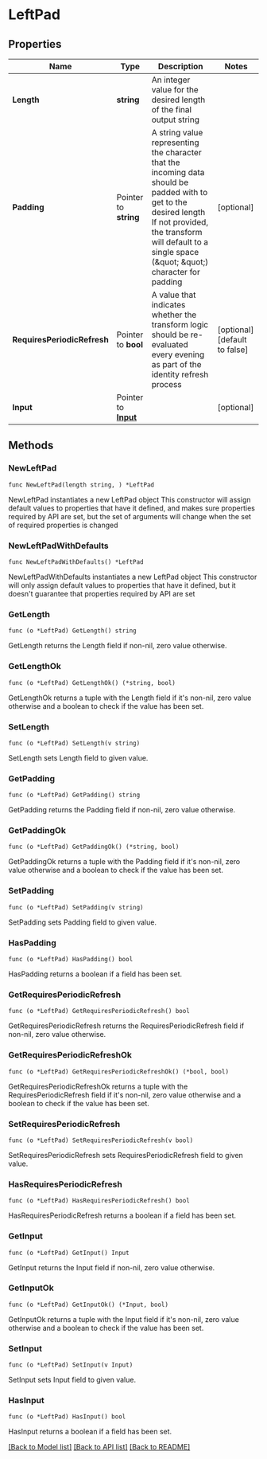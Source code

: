 # LeftPad

## Properties

Name | Type | Description | Notes
------------ | ------------- | ------------- | -------------
**Length** | **string** | An integer value for the desired length of the final output string | 
**Padding** | Pointer to **string** | A string value representing the character that the incoming data should be padded with to get to the desired length   If not provided, the transform will default to a single space (\&quot; \&quot;) character for padding  | [optional] 
**RequiresPeriodicRefresh** | Pointer to **bool** | A value that indicates whether the transform logic should be re-evaluated every evening as part of the identity refresh process | [optional] [default to false]
**Input** | Pointer to [**Input**](Input.md) |  | [optional] 

## Methods

### NewLeftPad

`func NewLeftPad(length string, ) *LeftPad`

NewLeftPad instantiates a new LeftPad object
This constructor will assign default values to properties that have it defined,
and makes sure properties required by API are set, but the set of arguments
will change when the set of required properties is changed

### NewLeftPadWithDefaults

`func NewLeftPadWithDefaults() *LeftPad`

NewLeftPadWithDefaults instantiates a new LeftPad object
This constructor will only assign default values to properties that have it defined,
but it doesn't guarantee that properties required by API are set

### GetLength

`func (o *LeftPad) GetLength() string`

GetLength returns the Length field if non-nil, zero value otherwise.

### GetLengthOk

`func (o *LeftPad) GetLengthOk() (*string, bool)`

GetLengthOk returns a tuple with the Length field if it's non-nil, zero value otherwise
and a boolean to check if the value has been set.

### SetLength

`func (o *LeftPad) SetLength(v string)`

SetLength sets Length field to given value.


### GetPadding

`func (o *LeftPad) GetPadding() string`

GetPadding returns the Padding field if non-nil, zero value otherwise.

### GetPaddingOk

`func (o *LeftPad) GetPaddingOk() (*string, bool)`

GetPaddingOk returns a tuple with the Padding field if it's non-nil, zero value otherwise
and a boolean to check if the value has been set.

### SetPadding

`func (o *LeftPad) SetPadding(v string)`

SetPadding sets Padding field to given value.

### HasPadding

`func (o *LeftPad) HasPadding() bool`

HasPadding returns a boolean if a field has been set.

### GetRequiresPeriodicRefresh

`func (o *LeftPad) GetRequiresPeriodicRefresh() bool`

GetRequiresPeriodicRefresh returns the RequiresPeriodicRefresh field if non-nil, zero value otherwise.

### GetRequiresPeriodicRefreshOk

`func (o *LeftPad) GetRequiresPeriodicRefreshOk() (*bool, bool)`

GetRequiresPeriodicRefreshOk returns a tuple with the RequiresPeriodicRefresh field if it's non-nil, zero value otherwise
and a boolean to check if the value has been set.

### SetRequiresPeriodicRefresh

`func (o *LeftPad) SetRequiresPeriodicRefresh(v bool)`

SetRequiresPeriodicRefresh sets RequiresPeriodicRefresh field to given value.

### HasRequiresPeriodicRefresh

`func (o *LeftPad) HasRequiresPeriodicRefresh() bool`

HasRequiresPeriodicRefresh returns a boolean if a field has been set.

### GetInput

`func (o *LeftPad) GetInput() Input`

GetInput returns the Input field if non-nil, zero value otherwise.

### GetInputOk

`func (o *LeftPad) GetInputOk() (*Input, bool)`

GetInputOk returns a tuple with the Input field if it's non-nil, zero value otherwise
and a boolean to check if the value has been set.

### SetInput

`func (o *LeftPad) SetInput(v Input)`

SetInput sets Input field to given value.

### HasInput

`func (o *LeftPad) HasInput() bool`

HasInput returns a boolean if a field has been set.


[[Back to Model list]](../README.md#documentation-for-models) [[Back to API list]](../README.md#documentation-for-api-endpoints) [[Back to README]](../README.md)


